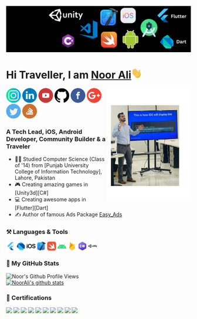 <img src="https://github.com/nooralibutt/nooralibutt/blob/master/linkedin-banner.png" />

<h1>Hi Traveller, I am <a href="https://www.linkedin.com/in/nooralibutt/">Noor Ali</a><img src="https://raw.githubusercontent.com/ABSphreak/ABSphreak/master/gifs/Hi.gif" width="30px" height="30px"></h1>
<img align='right' src="https://github.com/nooralibutt/nooralibutt/blob/master/dp.png" width="230" />

<a href="https://www.instagram.com/nooralibutt"><img src="https://github.com/nooralibutt/nooralibutt/blob/master/logos/instagram.png" width="40" /></a>
<a href="https://www.linkedin.com/in/nooralibutt"><img src="https://github.com/nooralibutt/nooralibutt/blob/master/logos/linkedin.png" width="40" /></a>
<a href="https://youtube.com/@nooralibutt2690"><img src="https://github.com/nooralibutt/nooralibutt/blob/master/logos/youtube-logo.png" width="40" /></a>
<a href="https://github.com/nooralibutt"><img src="https://github.com/nooralibutt/nooralibutt/blob/master/logos/github-logo.png" width="40" /></a>
<a href="https://www.facebook.com/iamnooralibutt/"><img src="https://github.com/nooralibutt/nooralibutt/blob/master/logos/facebook.png" width="40" /></a>
<a href="mailto:nooralibutt@gmail.com"><img src="https://github.com/nooralibutt/nooralibutt/blob/master/logos/google-plus.png" width="40" /></a>
<a href="https://twitter.com/nooralibutt"><img src="https://github.com/nooralibutt/nooralibutt/blob/master/logos/twitter.png" width="40" /></a>
<a href="https://stackoverflow.com/users/2898708/noor-ali-butt"><img src="https://github.com/nooralibutt/nooralibutt/blob/master/logos/stackoverflow.png" width="40" /></a>

### A Tech Lead, iOS, Android Developer, Community Builder & a Traveler
- 🙋‍♂️ Studied Computer Science (Class of '14) from [Punjab University College of Information Technology], Lahore, Pakistan
- 🎮 Creating amazing games in [Unity3d][C#]
- 💻 Creating awesome apps in [Flutter][Dart]
- ✍️ Author of famous Ads Package [Easy_Ads](https://github.com/nooralibutt/easy-ads)

### ⚒️ Languages & Tools

<code><img width=24px src="https://raw.githubusercontent.com/github/explore/80688e429a7d4ef2fca1e82350fe8e3517d3494d/topics/flutter/flutter.png"></code>
<code><img width=24px src="https://raw.githubusercontent.com/github/explore/80688e429a7d4ef2fca1e82350fe8e3517d3494d/topics/dart/dart.png"></code>
<code><img width=24px src="https://raw.githubusercontent.com/github/explore/80688e429a7d4ef2fca1e82350fe8e3517d3494d/topics/ios/ios.png"></code>
<code><img width=24px src="https://raw.githubusercontent.com/github/explore/80688e429a7d4ef2fca1e82350fe8e3517d3494d/topics/xcode/xcode.png"></code>
<code><img width=24px src="https://raw.githubusercontent.com/github/explore/80688e429a7d4ef2fca1e82350fe8e3517d3494d/topics/swift/swift.png"></code>
<code><img width=24px src="https://raw.githubusercontent.com/github/explore/80688e429a7d4ef2fca1e82350fe8e3517d3494d/topics/android/android.png"></code>
<code><img width=24px src="https://raw.githubusercontent.com/github/explore/80688e429a7d4ef2fca1e82350fe8e3517d3494d/topics/firebase/firebase.png"></code>
<code><img width=24px src="https://raw.githubusercontent.com/github/explore/80688e429a7d4ef2fca1e82350fe8e3517d3494d/topics/csharp/csharp.png"></code>
<code><img width=24px src="https://raw.githubusercontent.com/github/explore/80688e429a7d4ef2fca1e82350fe8e3517d3494d/topics/unity/unity.png"></code>

### 📝 My GitHub Stats 

![Noor's Github Profile Views](https://komarev.com/ghpvc/?username=nooralibutt&color=blueviolet)
<br/>
[![NoorAli's github stats](https://github-readme-stats.vercel.app/api?username=nooralibutt&theme=gotham)](https://github.com/nooralibutt/github-readme-stats)

### 🪪 Certifications

<a href="https://www.linkedin.com/learning/certificates/cd520d144175d47b314f582951556b6fc2cef53eb6c2457d89c92ff55120e778"><img src="https://img.shields.io/badge/Flutter-%2302569B.svg?style=for-the-badge&logo=Flutter&logoColor=white"/></a>
<a href="https://www.linkedin.com/learning/certificates/5f88e91933e914148da5c555243b29d2e59efeb8308db6980d4af327affe0e4e"><img src="https://img.shields.io/badge/swift-F54A2A?style=for-the-badge&logo=swift&logoColor=white"/></a>
<a href="https://www.linkedin.com/learning/certificates/90d4517d278dd6d8989bc36b43c1e4385d8039b885705ee1a060cf692f20763a"><img src="https://img.shields.io/badge/MS%20TEAMS-7B83EB?style=for-the-badge&logo=microsoftteams&logoColor=white"/></a>
<a href="https://www.linkedin.com/learning/certificates/0a6b4e152cc0c7a1360f6a07be760a14fcbff5d47bb2efc7867b5716a5b5253f"><img src="https://img.shields.io/badge/java-%23ED8B00.svg?style=for-the-badge&logo=openjdk&logoColor=white"/></a>
<a href="https://www.linkedin.com/learning/certificates/6281e086aab42cc52d71a3b528143a810e8ce47bf12c01807a83cb987247baae"><img src="https://img.shields.io/badge/Blockchain-2F3134?style=for-the-badge&logo=hyperledger&logoColor=white"/></a>
<a href="https://www.linkedin.com/learning/certificates/1c4effe8bfa16d9c9e65b817bcb677afdfe1c64fafd6c78cdf36f2b53ea02f7b"><img src="https://img.shields.io/badge/ASO-258ffa?style=for-the-badge&logo=googleanalytics&logoColor=white"/></a>
<a href="https://www.linkedin.com/learning/certificates/735d045cf73cdbaf473a2b3f3b7b9d6e91ed1de11f21614c056fe2fbf6fc5be2"><img src="https://img.shields.io/badge/git-%23F05033.svg?style=for-the-badge&logo=git&logoColor=white"/></a>
<a href="https://www.linkedin.com/learning/certificates/5ccd17062856d43ef189893405e83c39b40e07652784fa835ab18123d83e10a6"><img src="https://img.shields.io/badge/iOS-000000?style=for-the-badge&logo=ios&logoColor=white"/></a>
<a href="https://www.linkedin.com/learning/certificates/9f5fb11ba4d38b19b4cc280f43249592998956ded5200c3c746d181f378a3b6f"><img src="https://img.shields.io/badge/OBJECTIVE--C-%233A95E3.svg?style=for-the-badge&logo=apple&logoColor=white"/></a>
<a href="https://www.linkedin.com/learning/certificates/5458a6243d72acce60ec8db648286c3cf7c24d91ee7a6c8ec55bf260134975ac"><img src="https://img.shields.io/badge/Team%20Leadership-008ED2?style=for-the-badge&logo=slideshare&logoColor=white"/></a>
